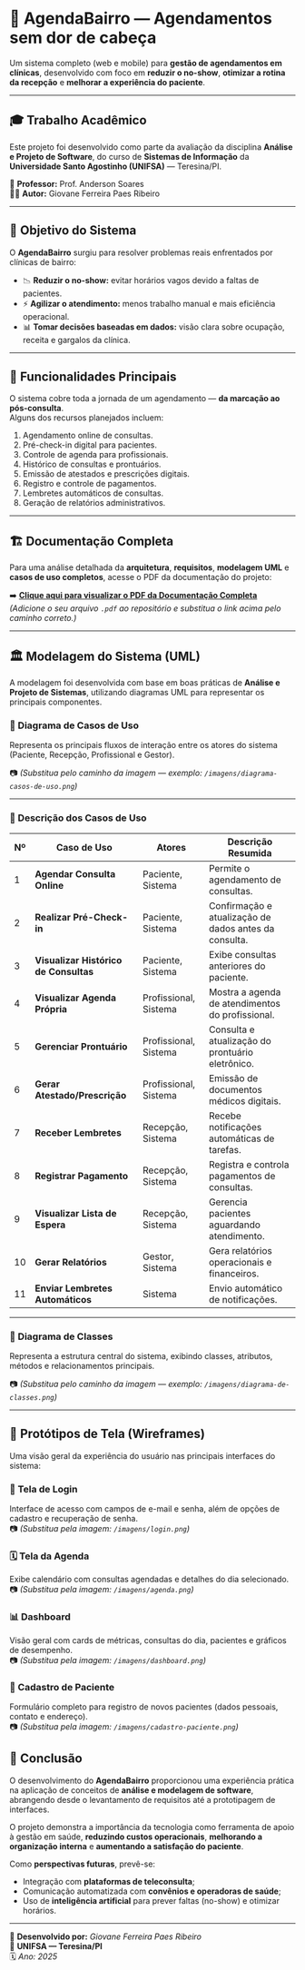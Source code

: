 # 📅 AgendaBairro — Agendamentos sem dor de cabeça  

Um sistema completo (web e mobile) para **gestão de agendamentos em clínicas**, desenvolvido com foco em **reduzir o no-show**, **otimizar a rotina da recepção** e **melhorar a experiência do paciente**.

---

## 🎓 Trabalho Acadêmico  
Este projeto foi desenvolvido como parte da avaliação da disciplina **Análise e Projeto de Software**, do curso de **Sistemas de Informação** da **Universidade Santo Agostinho (UNIFSA)** — Teresina/PI.  

📘 **Professor:** Prof. Anderson Soares  
👨‍💻 **Autor:** Giovane Ferreira Paes Ribeiro  

---

## 🎯 Objetivo do Sistema  
O **AgendaBairro** surgiu para resolver problemas reais enfrentados por clínicas de bairro:  

- 📉 **Reduzir o no-show:** evitar horários vagos devido a faltas de pacientes.  
- ⚡ **Agilizar o atendimento:** menos trabalho manual e mais eficiência operacional.  
- 📊 **Tomar decisões baseadas em dados:** visão clara sobre ocupação, receita e gargalos da clínica.  

---

## 🚀 Funcionalidades Principais  

O sistema cobre toda a jornada de um agendamento — **da marcação ao pós-consulta**.  
Alguns dos recursos planejados incluem:  

1. Agendamento online de consultas.  
2. Pré-check-in digital para pacientes.  
3. Controle de agenda para profissionais.  
4. Histórico de consultas e prontuários.  
5. Emissão de atestados e prescrições digitais.  
6. Registro e controle de pagamentos.  
7. Lembretes automáticos de consultas.  
8. Geração de relatórios administrativos.  

---

## 🏗️ Documentação Completa  

Para uma análise detalhada da **arquitetura**, **requisitos**, **modelagem UML** e **casos de uso completos**, acesse o PDF da documentação do projeto:

➡️ **[Clique aqui para visualizar o PDF da Documentação Completa](./documentacao.pdf)**  
*(Adicione o seu arquivo `.pdf` ao repositório e substitua o link acima pelo caminho correto.)*

---

## 🏛️ Modelagem do Sistema (UML)

A modelagem foi desenvolvida com base em boas práticas de **Análise e Projeto de Sistemas**, utilizando diagramas UML para representar os principais componentes.

### 🧩 Diagrama de Casos de Uso  
Representa os principais fluxos de interação entre os atores do sistema (Paciente, Recepção, Profissional e Gestor).  

📷 *(Substitua pelo caminho da imagem — exemplo: `/imagens/diagrama-casos-de-uso.png`)*  

---

### 🏥 Descrição dos Casos de Uso  

| Nº | Caso de Uso | Atores | Descrição Resumida |
|----|--------------|---------|--------------------|
| 1 | **Agendar Consulta Online** | Paciente, Sistema | Permite o agendamento de consultas. |
| 2 | **Realizar Pré-Check-in** | Paciente, Sistema | Confirmação e atualização de dados antes da consulta. |
| 3 | **Visualizar Histórico de Consultas** | Paciente, Sistema | Exibe consultas anteriores do paciente. |
| 4 | **Visualizar Agenda Própria** | Profissional, Sistema | Mostra a agenda de atendimentos do profissional. |
| 5 | **Gerenciar Prontuário** | Profissional, Sistema | Consulta e atualização do prontuário eletrônico. |
| 6 | **Gerar Atestado/Prescrição** | Profissional, Sistema | Emissão de documentos médicos digitais. |
| 7 | **Receber Lembretes** | Recepção, Sistema | Recebe notificações automáticas de tarefas. |
| 8 | **Registrar Pagamento** | Recepção, Sistema | Registra e controla pagamentos de consultas. |
| 9 | **Visualizar Lista de Espera** | Recepção, Sistema | Gerencia pacientes aguardando atendimento. |
| 10 | **Gerar Relatórios** | Gestor, Sistema | Gera relatórios operacionais e financeiros. |
| 11 | **Enviar Lembretes Automáticos** | Sistema | Envio automático de notificações. |

---

### 🧱 Diagrama de Classes  
Representa a estrutura central do sistema, exibindo classes, atributos, métodos e relacionamentos principais.  

📷 *(Substitua pelo caminho da imagem — exemplo: `/imagens/diagrama-de-classes.png`)*  

---

## 📱 Protótipos de Tela (Wireframes)

Uma visão geral da experiência do usuário nas principais interfaces do sistema:  

### 🔐 Tela de Login  
Interface de acesso com campos de e-mail e senha, além de opções de cadastro e recuperação de senha.  
📷 *(Substitua pela imagem: `/imagens/login.png`)*  

### 🗓️ Tela da Agenda  
Exibe calendário com consultas agendadas e detalhes do dia selecionado.  
📷 *(Substitua pela imagem: `/imagens/agenda.png`)*  

### 📊 Dashboard  
Visão geral com cards de métricas, consultas do dia, pacientes e gráficos de desempenho.  
📷 *(Substitua pela imagem: `/imagens/dashboard.png`)*  

### 🧍 Cadastro de Paciente  
Formulário completo para registro de novos pacientes (dados pessoais, contato e endereço).  
📷 *(Substitua pela imagem: `/imagens/cadastro-paciente.png`)*  

## 🧠 Conclusão  

O desenvolvimento do **AgendaBairro** proporcionou uma experiência prática na aplicação de conceitos de **análise e modelagem de software**, abrangendo desde o levantamento de requisitos até a prototipagem de interfaces.

O projeto demonstra a importância da tecnologia como ferramenta de apoio à gestão em saúde, **reduzindo custos operacionais**, **melhorando a organização interna** e **aumentando a satisfação do paciente**.

Como **perspectivas futuras**, prevê-se:  
- Integração com **plataformas de teleconsulta**;  
- Comunicação automatizada com **convênios e operadoras de saúde**;  
- Uso de **inteligência artificial** para prever faltas (no-show) e otimizar horários.  

---

📘 **Desenvolvido por:** *Giovane Ferreira Paes Ribeiro*  
📍 **UNIFSA — Teresina/PI**  
🗓️ *Ano: 2025*  
